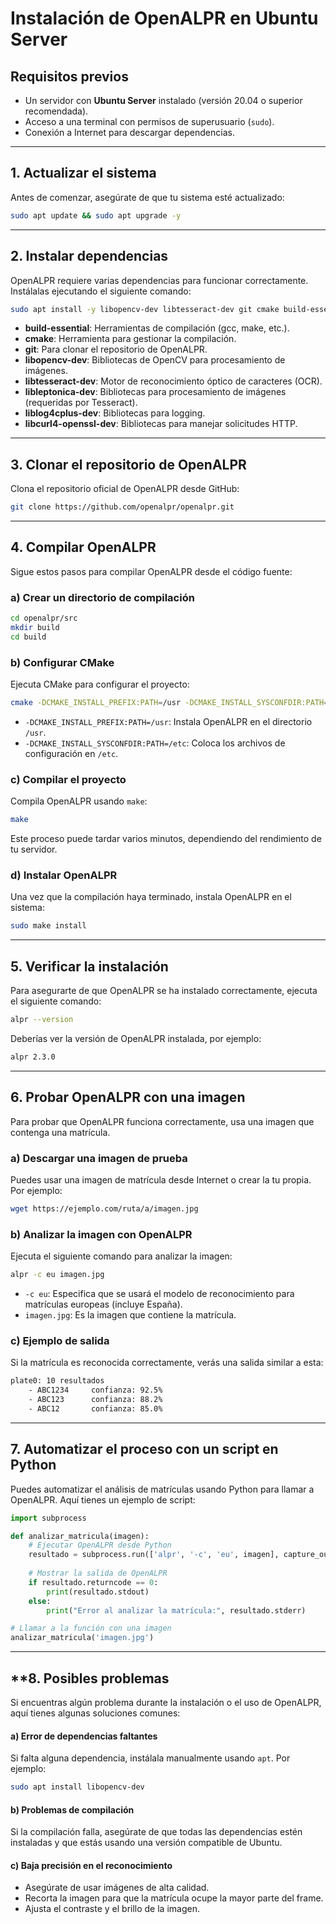 # Instalación de OpenALPR en Ubuntu Server

## **Requisitos previos**

- Un servidor con **Ubuntu Server** instalado (versión 20.04 o superior recomendada).
- Acceso a una terminal con permisos de superusuario (`sudo`).
- Conexión a Internet para descargar dependencias.

---

## **1\. Actualizar el sistema**

Antes de comenzar, asegúrate de que tu sistema esté actualizado:

```bash
sudo apt update && sudo apt upgrade -y
```

---

## **2\. Instalar dependencias**

OpenALPR requiere varias dependencias para funcionar correctamente. Instálalas ejecutando el siguiente comando:

```bash
sudo apt install -y libopencv-dev libtesseract-dev git cmake build-essential libleptonica-dev liblog4cplus-dev libcurl3-dev
```

- **build-essential**: Herramientas de compilación (gcc, make, etc.).
- **cmake**: Herramienta para gestionar la compilación.
- **git**: Para clonar el repositorio de OpenALPR.
- **libopencv-dev**: Bibliotecas de OpenCV para procesamiento de imágenes.
- **libtesseract-dev**: Motor de reconocimiento óptico de caracteres (OCR).
- **libleptonica-dev**: Bibliotecas para procesamiento de imágenes (requeridas por Tesseract).
- **liblog4cplus-dev**: Bibliotecas para logging.
- **libcurl4-openssl-dev**: Bibliotecas para manejar solicitudes HTTP.

---

## **3\. Clonar el repositorio de OpenALPR**

Clona el repositorio oficial de OpenALPR desde GitHub:

```bash
git clone https://github.com/openalpr/openalpr.git
```

---

## **4\. Compilar OpenALPR**

Sigue estos pasos para compilar OpenALPR desde el código fuente:

### a) Crear un directorio de compilación

```bash
cd openalpr/src
mkdir build
cd build
```

### b) Configurar CMake

Ejecuta CMake para configurar el proyecto:

```bash
cmake -DCMAKE_INSTALL_PREFIX:PATH=/usr -DCMAKE_INSTALL_SYSCONFDIR:PATH=/etc ..
```

- `-DCMAKE_INSTALL_PREFIX:PATH=/usr`: Instala OpenALPR en el directorio `/usr`.
- `-DCMAKE_INSTALL_SYSCONFDIR:PATH=/etc`: Coloca los archivos de configuración en `/etc`.

### c) Compilar el proyecto

Compila OpenALPR usando `make`:

```bash
make
```

Este proceso puede tardar varios minutos, dependiendo del rendimiento de tu servidor.

### d) Instalar OpenALPR

Una vez que la compilación haya terminado, instala OpenALPR en el sistema:

```bash
sudo make install
```

---

## **5\. Verificar la instalación**

Para asegurarte de que OpenALPR se ha instalado correctamente, ejecuta el siguiente comando:

```bash
alpr --version
```

Deberías ver la versión de OpenALPR instalada, por ejemplo:

```bash
alpr 2.3.0
```

---

## **6\. Probar OpenALPR con una imagen**

Para probar que OpenALPR funciona correctamente, usa una imagen que contenga una matrícula.

### a) Descargar una imagen de prueba

Puedes usar una imagen de matrícula desde Internet o crear la tu propia. Por ejemplo:

```bash
wget https://ejemplo.com/ruta/a/imagen.jpg
```

### b) Analizar la imagen con OpenALPR

Ejecuta el siguiente comando para analizar la imagen:

```bash
alpr -c eu imagen.jpg
```

- `-c eu`: Especifica que se usará el modelo de reconocimiento para matrículas europeas (incluye España).
- `imagen.jpg`: Es la imagen que contiene la matrícula.

### c) Ejemplo de salida

Si la matrícula es reconocida correctamente, verás una salida similar a esta:

```bash
plate0: 10 resultados
    - ABC1234     confianza: 92.5%
    - ABC123      confianza: 88.2%
    - ABC12       confianza: 85.0%
```


---

## **7\. Automatizar el proceso con un script en Python**

Puedes automatizar el análisis de matrículas usando Python para llamar a OpenALPR. Aquí tienes un ejemplo de script:

```python
import subprocess

def analizar_matricula(imagen):
    # Ejecutar OpenALPR desde Python
    resultado = subprocess.run(['alpr', '-c', 'eu', imagen], capture_output=True, text=True)
    
    # Mostrar la salida de OpenALPR
    if resultado.returncode == 0:
        print(resultado.stdout)
    else:
        print("Error al analizar la matrícula:", resultado.stderr)

# Llamar a la función con una imagen
analizar_matricula('imagen.jpg')
```

---

## **8\. Posibles problemas

Si encuentras algún problema durante la instalación o el uso de OpenALPR, aquí tienes algunas soluciones comunes:

#### a) **Error de dependencias faltantes**

Si falta alguna dependencia, instálala manualmente usando `apt`. Por ejemplo:

```bash
sudo apt install libopencv-dev
```

#### b) **Problemas de compilación**

Si la compilación falla, asegúrate de que todas las dependencias estén instaladas y que estás usando una versión compatible de Ubuntu.

#### c) **Baja precisión en el reconocimiento**

- Asegúrate de usar imágenes de alta calidad.
- Recorta la imagen para que la matrícula ocupe la mayor parte del frame.
- Ajusta el contraste y el brillo de la imagen.

